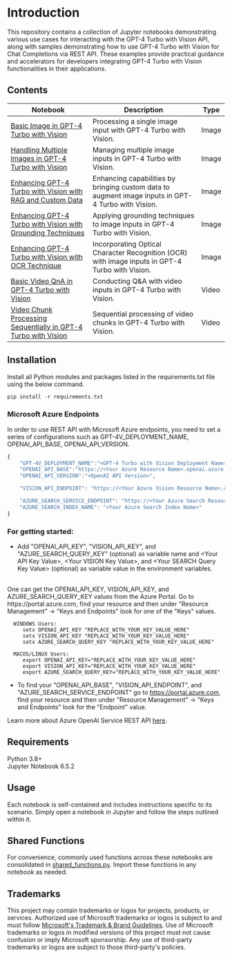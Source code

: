 
# Introduction

This repository contains a collection of Jupyter notebooks demonstrating various use cases for interacting with the GPT-4 Turbo with Vision API, along with samples demonstrating how to use GPT-4 Turbo with Vision for Chat Completions via REST API. These examples provide practical guidance and accelerators for developers integrating GPT-4 Turbo with Vision functionalities in their applications.

## Contents
| Notebook | Description | Type |
|----------|-------------|-------|
| [Basic Image in GPT-4 Turbo with Vision](basic/basic_chatcompletions_example_restapi.ipynb) | Processing a single image input with GPT-4 Turbo with Vision. | Image |
| [Handling Multiple Images in GPT-4 Turbo with Vision](multiple_images/multiple_images_chatcompletions_example_restapi.ipynb) | Managing multiple image inputs in GPT-4 Turbo with Vision. | Image |
| [Enhancing GPT-4 Turbo with Vision with RAG and Custom Data](rag/rag_chatcompletions_example_restapi.ipynb) |  Enhancing capabilities by bringing custom data to augment image inputs in GPT-4 Turbo with Vision. | Image |
| [Enhancing GPT-4 Turbo with Vision with Grounding Techniques](enhancement_grounding/enhancement_grounding_chatcompletions_example_restapi.ipynb) | Applying grounding techniques to image inputs in GPT-4 Turbo with Vision. | Image |
| [Enhancing GPT-4 Turbo with Vision with OCR Technique](enhancement_OCR/enhancement_OCR_chatcompletions_example_restapi.ipynb) | Incorporating Optical Character Recognition (OCR) with image inputs in GPT-4 Turbo with Vision. | Image |
| [Basic Video QnA in GPT-4 Turbo with Vision](video/video_chatcompletions_example_restapi.ipynb) | Conducting Q&A with video inputs in GPT-4 Turbo with Vision. | Video |
| [Video Chunk Processing Sequentially in GPT-4 Turbo with Vision](video_chunk/video_chunk_chatcompletions_example_restapi.ipynb) | Sequential processing of video chunks in GPT-4 Turbo with Vision. | Video |


## Installation
Install all Python modules and packages listed in the requirements.txt file using the below command.

```python
pip install -r requirements.txt
```

### Microsoft Azure Endpoints
In order to use REST API with Microsoft Azure endpoints, you need to set a series of configurations such as GPT-4V_DEPLOYMENT_NAME, OPENAI_API_BASE, OPENAI_API_VERSION.

```js
{
    "GPT-4V_DEPLOYMENT_NAME":"<GPT-4 Turbo with Vision Deployment Name>",
    "OPENAI_API_BASE":"https://<Your Azure Resource Name>.openai.azure.com",
    "OPENAI_API_VERSION":"<OpenAI API Version>",

    "VISION_API_ENDPOINT": "https://<Your Azure Vision Resource Name>.cognitiveservices.azure.com",

    "AZURE_SEARCH_SERVICE_ENDPOINT": "https://<Your Azure Search Resource Name>.search.windows.net",
    "AZURE_SEARCH_INDEX_NAME": "<Your Azure Search Index Name>"
}
``` 

### For getting started:
- Add "OPENAI_API_KEY", "VISION_API_KEY", and "AZURE_SEARCH_QUERY_KEY" (optional) as variable name and \<Your API Key Value\>, \<Your VISION Key Value\>, and \<Your SEARCH Query Key Value\> (optional) as variable value in the environment variables.
<br>
One can get the OPENAI_API_KEY, VISION_API_KEY, and AZURE_SEARCH_QUERY_KEY values from the Azure Portal. Go to https://portal.azure.com, find your resource and then under "Resource Management" -> "Keys and Endpoints" look for one of the "Keys" values.
 <br>
      
      WINDOWS Users: 
         setx OPENAI_API_KEY "REPLACE_WITH_YOUR_KEY_VALUE_HERE"
         setx VISION_API_KEY "REPLACE_WITH_YOUR_KEY_VALUE_HERE"
         setx AZURE_SEARCH_QUERY_KEY "REPLACE_WITH_YOUR_KEY_VALUE_HERE"

      MACOS/LINUX Users: 
         export OPENAI_API_KEY="REPLACE_WITH_YOUR_KEY_VALUE_HERE"
         export VISION_API_KEY="REPLACE_WITH_YOUR_KEY_VALUE_HERE"
         export AZURE_SEARCH_QUERY_KEY="REPLACE_WITH_YOUR_KEY_VALUE_HERE"

- To find your "OPENAI_API_BASE", "VISION_API_ENDPOINT", and "AZURE_SEARCH_SERVICE_ENDPOINT" go to https://portal.azure.com, find your resource and then under "Resource Management" -> "Keys and Endpoints" look for the "Endpoint" value.

Learn more about Azure OpenAI Service REST API [here](https://learn.microsoft.com/en-us/azure/cognitive-services/openai/reference).


## Requirements
Python 3.8+ <br>
Jupyter Notebook 6.5.2


## Usage

Each notebook is self-contained and includes instructions specific to its scenario. Simply open a notebook in Jupyter and follow the steps outlined within it.

## Shared Functions

For convenience, commonly used functions across these notebooks are consolidated in [shared_functions.py](shared_functions.py). Import these functions in any notebook as needed.


## Trademarks

This project may contain trademarks or logos for projects, products, or services. Authorized use of Microsoft 
trademarks or logos is subject to and must follow 
[Microsoft's Trademark & Brand Guidelines](https://www.microsoft.com/en-us/legal/intellectualproperty/trademarks/usage/general).
Use of Microsoft trademarks or logos in modified versions of this project must not cause confusion or imply Microsoft sponsorship.
Any use of third-party trademarks or logos are subject to those third-party's policies.
